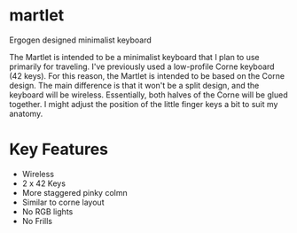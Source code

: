 # martlet
Ergogen designed minimalist keyboard 

The Martlet is intended to be a minimalist keyboard that I plan to use primarily for traveling. I've previously used a low-profile Corne keyboard (42 keys). For this reason, the Martlet is intended to be based on the Corne design. The main difference is that it won't be a split design, and the keyboard will be wireless. Essentially, both halves of the Corne will be glued together. I might adjust the position of the little finger keys a bit to suit my anatomy.

# Key Features

- Wireless
- 2 x 42 Keys
- More staggered pinky colmn
- Similar to corne layout
- No RGB lights
- No Frills

